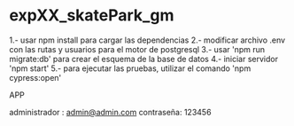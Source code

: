 # expXX_skatePark_gm

1.- usar npm install para cargar las dependencias
2.- modificar archivo .env con las rutas y usuarios para el motor de postgresql
3.- usar 'npm run migrate:db' para crear el esquema de la base de datos
4.- iniciar servidor 'npm start'
5.- para ejecutar las pruebas, utilizar el comando 'npm cypress:open'

APP

administrador : admin@admin.com 
contraseña: 123456

